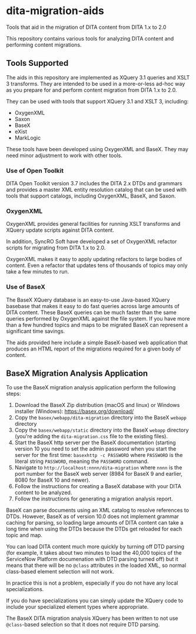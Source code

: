 # dita-migration-aids

Tools that aid in the migration of DITA content from DITA 1.x to 2.0

This repository contains various tools for analyzing DITA content and performing content migrations.

## Tools Supported

The aids in this repository are implemented as XQuery 3.1 queries and XSLT 3 transforms. They are intended to be used in a more-or-less ad-hoc way as you prepare for and perform content migration from DITA 1.x to 2.0.

They can be used with tools that support XQuery 3.1 and XSLT 3, including:

* OxygenXML
* Saxon
* BaseX
* eXist
* MarkLogic

These tools have been developed using OxygenXML and BaseX. They may need minor adjustment to work with other tools.

### Use of Open Toolkit

DITA Open Toolkit version 3.7 includes the DITA 2.x DTDs and grammars and provides a master XML entity resolution catalog that can be used with tools that support catalogs, including OxygenXML, BaseX, and Saxon.

### OxygenXML

OxygenXML provides general facilities for running XSLT transforms and XQuery update scripts against DITA content.

In addition, SyncRO Soft have developed a set of OxygenXML refactor scripts for migrating from DITA 1.x to 2.0.

OxygenXML makes it easy to apply updating refactors to large bodies of content. Even a refactor that updates tens of thousands of topics may only take a few minutes to run.

### Use of BaseX

The BaseX XQuery database is an easy-to-use Java-based XQuery basebase that makes it easy to do fast queries across large amounts of DITA content. These BaseX queries can be much faster than the same queries performed by OxygenXML against the file system. If you have more than a few hundred topics and maps to be migrated BaseX can represent a significant time savings.

The aids provided here include a simple BaseX-based web application that produces an HTML report of the migrations required for a given body of content.

## BaseX Migration Analysis Application

To use the BaseX migration analysis application perform the following steps:

1. Download the BaseX Zip distribution (macOS and linux) or Windows installer (Windows): https://basex.org/download/
1. Copy the `basex/webapp/dita-migration` directory into the BaseX `webapp` directory
1. Copy the `basex/webapp/static` directory into the BaseX `webapp` directory (you're adding the `dita-migration.css` file to the existing files).
1. Start the BaseX http server per the BaseX documentation (starting version 10 you need to set the admin password when you start the server for the first time: `basexhttp -c PASSWORD` where `PASSWORD` is the literal string `PASSWORD`, meaning the `PASSWORD` command.
1. Navigate to `http://localhost:nnnn/dita-migration` where `nnnn` is the port number for the BaseX web server (8984 for BaseX 9 and earlier, 8080 for BaseX 10 and newer).
1. Follow the instructions for creating a BaseX database with your DITA content to be analyzed.
1. Follow the instructions for generating a migration analysis report.

BaseX can parse documents using an XML catalog to resolve references to DTDs. However, BaseX as of version 10.0 does not implement grammar caching for parsing, so loading large amounts of DITA content can take a long time when using the DTDs because the DTDs get reloaded for each topic and map.

You can load DITA content much more quickly by turning off DTD parsing (for example, it takes about two minutes to load the 40,000 topics of the ServiceNow Platform documenation with DTD parsing turned off) but it means that there will be no `@class` attributes in the loaded XML, so normal class-based element selection will not work.

In practice this is not a problem, especially if you do not have any local specializations.

If you do have specializations you can simply update the XQuery code to include your specialized element types where appropriate.

The BaseX DITA migration analysis XQuery has been written to not use `@class`-based selection so that it does not require DTD parsing.